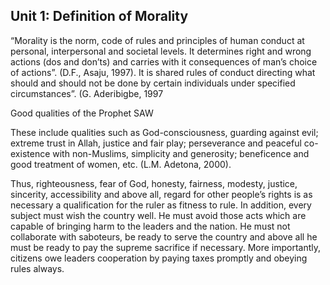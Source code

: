 ## Unit 1: Definition of Morality 

“Morality is the norm, code of rules and principles of human conduct at personal, interpersonal and societal levels. It determines right and wrong actions (dos and don’ts) and carries with it consequences of man’s choice of actions”. (D.F., Asaju, 1997). It is shared rules of conduct directing what should and should not be done by certain individuals under specified circumstances”. (G. Aderibigbe, 1997

Good qualities of the Prophet SAW

These include qualities such as God-consciousness, guarding against evil; extreme trust in Allah, justice and fair play; perseverance and peaceful co-existence with non-Muslims, simplicity and generosity; beneficence and good treatment of women, etc. (L.M. Adetona, 2000).


Thus, righteousness, fear of God, honesty, fairness, modesty, justice, sincerity, accessibility and above all, regard for other people’s rights is as necessary a qualification for the ruler as fitness to rule. 
In addition, every subject must wish the country well. He must avoid those acts which are capable of bringing harm to the leaders and the nation. He must not collaborate with saboteurs, be ready to serve the country and above all he must be ready to pay the supreme sacrifice if necessary. More importantly, citizens owe leaders cooperation by paying taxes promptly and obeying rules always.